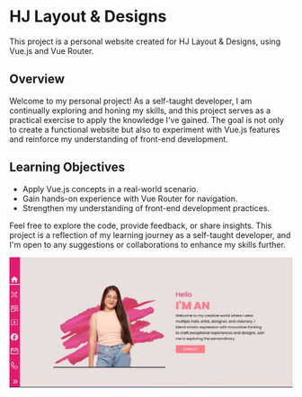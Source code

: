 # HJ Layout & Designs

This project is a personal website created for HJ Layout & Designs, using Vue.js and Vue Router.

## Overview

Welcome to my personal project! As a self-taught developer, I am continually exploring and honing my skills, and this project serves as a practical exercise to apply the knowledge I've gained. The goal is not only to create a functional website but also to experiment with Vue.js features and reinforce my understanding of front-end development.

## Learning Objectives

- Apply Vue.js concepts in a real-world scenario.
- Gain hands-on experience with Vue Router for navigation.
- Strengthen my understanding of front-end development practices.

Feel free to explore the code, provide feedback, or share insights. This project is a reflection of my learning journey as a self-taught developer, and I'm open to any suggestions or collaborations to enhance my skills further.

![HJLD](/src/assets/img/Screenshot%202023-12-26%20114437.png)

